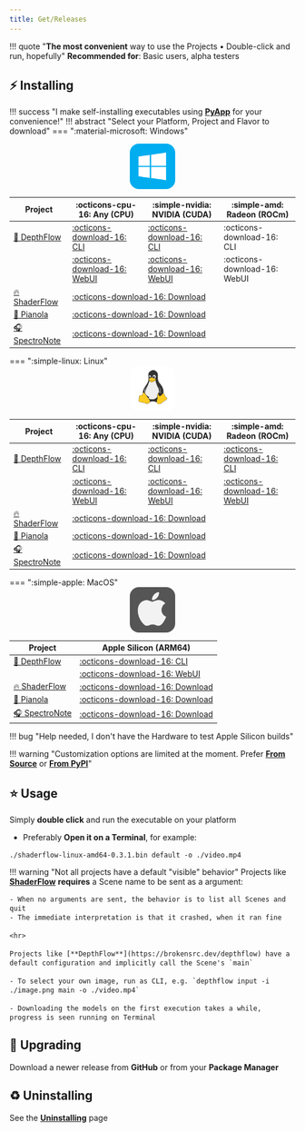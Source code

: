 ```yaml
---
title: Get/Releases
---
```


!!! quote "**The most convenient** way to use the Projects • Double-click and run, hopefully"
    **Recommended for**: Basic users, alpha testers

## ⚡️ Installing

!!! success "I make self-installing executables using [**PyApp**](https://github.com/ofek/pyapp) for your convenience!"
!!! abstract "Select your Platform, Project and Flavor to download"
    === ":material-microsoft: Windows"
        <div align="center"><img src="https://raw.githubusercontent.com/edent/SuperTinyIcons/master/images/svg/windows.svg" style="vertical-align: middle; border-radius: 20%;" width="80"></div>
        <table>
            <thead>
                <tr>
                    <th>Project</th>
                    <th>:octicons-cpu-16: Any (CPU)</th>
                    <th>:simple-nvidia: NVIDIA (CUDA)</th>
                    <th>:simple-amd: Radeon (ROCm)</th>
                </tr>
            </thead>
            <tbody>
                <tr>
                    <td><a class="md-button md-button--stretch md-button--elegant"
                        href="site:depthflow">🌊 DepthFlow
                        </a></td>
                    <td><a class="md-button md-button--primary md-button--stretch"
                        href="https://github.com/BrokenSource/DepthFlow/releases/latest/download/depthflow-cpu-windows-amd64-latest.exe">
                        :octicons-download-16: CLI
                        </a></td>
                    <td><a class="md-button md-button--primary md-button--stretch"
                        href="https://github.com/BrokenSource/DepthFlow/releases/latest/download/depthflow-cuda-windows-amd64-latest.exe">
                        :octicons-download-16: CLI
                        </a></td>
                    <td><a class="md-button md-button--primary md-button--stretch md-button--disabled">
                        :octicons-download-16: CLI
                        </a></td>
                </tr>
                <tr>
                    <td></td>
                    <td><a class="md-button md-button--primary md-button--stretch"
                        href="https://github.com/BrokenSource/DepthFlow/releases/latest/download/depthflow-webui-cpu-windows-amd64-latest.exe">
                        :octicons-download-16: WebUI
                        </a></td>
                    <td><a class="md-button md-button--primary md-button--stretch"
                        href="https://github.com/BrokenSource/DepthFlow/releases/latest/download/depthflow-webui-cuda-windows-amd64-latest.exe">
                        :octicons-download-16: WebUI
                        </a></td>
                    <td><a class="md-button md-button--primary md-button--stretch md-button--disabled">
                        :octicons-download-16: WebUI
                        </a></td>
                </tr>
                <tr>
                    <td><a class="md-button md-button--stretch md-button--elegant"
                        href="site:shaderflow">🔥 ShaderFlow
                        </a></td>
                    <td colspan="3"><a class="md-button md-button--primary md-button--stretch"
                        href="https://github.com/BrokenSource/ShaderFlow/releases/latest/download/shaderflow-windows-amd64-latest.exe">
                        :octicons-download-16: Download
                        </a></td>
                </tr>
                <tr>
                    <td><a class="md-button md-button--stretch md-button--elegant"
                        href="site:pianola">🎹 Pianola
                        </a></td>
                    <td colspan="3"><a class="md-button md-button--primary md-button--stretch"
                        href="https://github.com/BrokenSource/Pianola/releases/latest/download/pianola-windows-amd64-latest.exe">
                        :octicons-download-16: Download
                        </a></td>
                </tr>
                <tr>
                    <td><a class="md-button md-button--stretch md-button--elegant"
                        href="site:spectronote">🎧 SpectroNote
                        </a></td>
                    <td colspan="3"><a class="md-button md-button--primary md-button--stretch"
                        href="https://github.com/BrokenSource/SpectroNote/releases/latest/download/spectronote-windows-amd64-latest.exe">
                        :octicons-download-16: Download
                        </a></td>
                </tr>
            </tbody>
        </table>
    === ":simple-linux: Linux"
        <div align="center"><img src="https://raw.githubusercontent.com/edent/SuperTinyIcons/master/images/svg/linux.svg" style="vertical-align: middle; border-radius: 20%;" width="80"></div>
        <table>
            <thead>
                <tr>
                    <th>Project</th>
                    <th>:octicons-cpu-16: Any (CPU)</th>
                    <th>:simple-nvidia: NVIDIA (CUDA)</th>
                    <th>:simple-amd: Radeon (ROCm)</th>
                </tr>
            </thead>
            <tbody>
                <tr>
                    <td><a class="md-button md-button--stretch md-button--elegant"
                        href="site:depthflow">🌊 DepthFlow
                        </a></td>
                    <td><a class="md-button md-button--primary md-button--stretch"
                        href="https://github.com/BrokenSource/DepthFlow/releases/latest/download/depthflow-cpu-linux-amd64-latest.bin">
                        :octicons-download-16: CLI
                        </a></td>
                    <td><a class="md-button md-button--primary md-button--stretch"
                        href="https://github.com/BrokenSource/DepthFlow/releases/latest/download/depthflow-cuda-linux-amd64-latest.bin">
                        :octicons-download-16: CLI
                        </a></td>
                    <td><a class="md-button md-button--primary md-button--stretch"
                        href="https://github.com/BrokenSource/DepthFlow/releases/latest/download/depthflow-rocm-linux-amd64-latest.bin">
                        :octicons-download-16: CLI
                        </a></td>
                </tr>
                <tr>
                    <td></td>
                    <td><a class="md-button md-button--primary md-button--stretch"
                        href="https://github.com/BrokenSource/DepthFlow/releases/latest/download/depthflow-webui-cpu-linux-amd64-latest.bin">
                        :octicons-download-16: WebUI
                        </a></td>
                    <td><a class="md-button md-button--primary md-button--stretch"
                        href="https://github.com/BrokenSource/DepthFlow/releases/latest/download/depthflow-webui-cuda-linux-amd64-latest.bin">
                        :octicons-download-16: WebUI
                        </a></td>
                    <td><a class="md-button md-button--primary md-button--stretch"
                        href="https://github.com/BrokenSource/DepthFlow/releases/latest/download/depthflow-webui-rocm-linux-amd64-latest.bin">
                        :octicons-download-16: WebUI
                        </a></td>
                </tr>
                <tr>
                    <td><a class="md-button md-button--stretch md-button--elegant"
                        href="site:shaderflow">🔥 ShaderFlow
                        </a></td>
                    <td colspan="3"><a class="md-button md-button--primary md-button--stretch"
                        href="https://github.com/BrokenSource/ShaderFlow/releases/latest/download/shaderflow-linux-amd64-latest.bin">
                        :octicons-download-16: Download
                        </a></td>
                </tr>
                <tr>
                    <td><a class="md-button md-button--stretch md-button--elegant"
                        href="site:pianola">🎹 Pianola
                        </a></td>
                    <td colspan="3"><a class="md-button md-button--primary md-button--stretch" href="https://github.com/BrokenSource/Pianola/releases/latest/download/pianola-linux-amd64-latest.bin">
                        :octicons-download-16: Download
                        </a></td>
                </tr>
                <tr>
                    <td><a class="md-button md-button--stretch md-button--elegant"
                        href="site:spectronote">🎧 SpectroNote
                        </a></td>
                    <td colspan="3"><a class="md-button md-button--primary md-button--stretch" href="https://github.com/BrokenSource/SpectroNote/releases/latest/download/spectronote-linux-amd64-latest.bin">
                        :octicons-download-16: Download
                        </a></td>
                </tr>
            </tbody>
        </table>
    === ":simple-apple: MacOS"
        <div align="center"><img src="https://raw.githubusercontent.com/edent/SuperTinyIcons/master/images/svg/apple.svg" style="vertical-align: middle; border-radius: 20%;" width="80"></div>
        <table>
            <thead>
                <tr>
                    <th>Project</th>
                    <th colspan="3">Apple Silicon (ARM64)</th>
                </tr>
            </thead>
            <tbody>
                <tr>
                    <td><a class="md-button md-button--stretch md-button--elegant"
                        href="site:depthflow">🌊 DepthFlow
                        </a></td>
                    <td><a class="md-button md-button--primary md-button--stretch"
                        href="https://github.com/BrokenSource/DepthFlow/releases/latest/download/depthflow-macos-arm64-latest.app">
                        :octicons-download-16: CLI
                        </a></td>
                </tr>
                <tr>
                    <td></td>
                    <td><a class="md-button md-button--primary md-button--stretch"
                        href="https://github.com/BrokenSource/DepthFlow/releases/latest/download/depthflow-webui-macos-arm64-latest.app">
                        :octicons-download-16: WebUI
                        </a></td>
                </tr>
                <tr>
                    <td><a class="md-button md-button--stretch md-button--elegant"
                        href="site:shaderflow">🔥 ShaderFlow
                        </a></td>
                    <td colspan="3"><a class="md-button md-button--primary md-button--stretch"
                        href="https://github.com/BrokenSource/ShaderFlow/releases/latest/download/shaderflow-macos-arm64-latest.app">
                        :octicons-download-16: Download
                        </a></td>
                </tr>
                <tr>
                    <td><a class="md-button md-button--stretch md-button--elegant"
                        href="site:pianola">🎹 Pianola
                        </a></td>
                    <td colspan="3"><a class="md-button md-button--primary md-button--stretch"
                        href="https://github.com/BrokenSource/Pianola/releases/latest/download/pianola-macos-arm64-latest.app">
                        :octicons-download-16: Download
                        </a></td>
                </tr>
                <tr>
                    <td><a class="md-button md-button--stretch md-button--elegant"
                        href="site:spectronote">🎧 SpectroNote
                        </a></td>
                    <td colspan="3"><a class="md-button md-button--primary md-button--stretch"
                        href="https://github.com/BrokenSource/SpectroNote/releases/latest/download/spectronote-macos-arm64-latest.app">
                        :octicons-download-16: Download
                        </a></td>
                </tr>
            </tbody>
        </table>
        !!! bug "Help needed, I don't have the Hardware to test Apple Silicon builds"


!!! warning "Customization options are limited at the moment. Prefer [**From Source**](site:get/source) or [**From PyPI**](site:get/pypi)"

## ⭐️ Usage
Simply **double click** and run the executable on your platform

- Preferably **Open it on a Terminal**, for example:

```shell title="Terminal"
./shaderflow-linux-amd64-0.3.1.bin default -o ./video.mp4
```

!!! warning "Not all projects have a default "visible" behavior"
    Projects like [**ShaderFlow**](site:shaderflow) **requires** a Scene name to be sent as a argument:

    - When no arguments are sent, the behavior is to list all Scenes and quit
    - The immediate interpretation is that it crashed, when it ran fine

    <hr>

    Projects like [**DepthFlow**](https://brokensrc.dev/depthflow) have a default configuration and implicitly call the Scene's `main`

    - To select your own image, run as CLI, e.g. `depthflow input -i ./image.png main -o ./video.mp4`

    - Downloading the models on the first execution takes a while, progress is seen running on Terminal

## 🚀 Upgrading
Download a newer release from **GitHub** or from your **Package Manager**

## ♻️ Uninstalling
See the <a href="site:get/uninstalling"><b>Uninstalling</b></a> page
